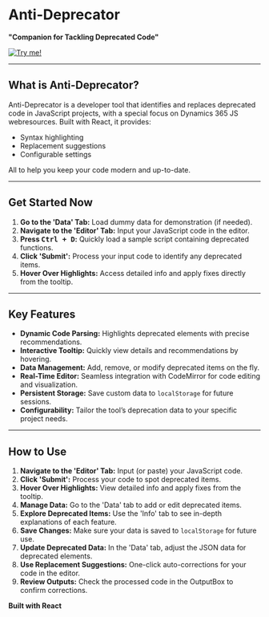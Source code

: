 # Anti-Deprecator
**"Companion for Tackling Deprecated Code"**

[![Try me!](https://img.shields.io/badge/Try%20It-Online-blue?style=for-the-badge)](https://antidep.hamzawahbi.com)

---

## What is Anti-Deprecator?
Anti-Deprecator is a developer tool that identifies and replaces deprecated code in JavaScript projects, with a special focus on Dynamics 365 JS webresources. Built with React, it provides:

- Syntax highlighting
- Replacement suggestions
- Configurable settings 

All to help you keep your code modern and up-to-date.

---

## Get Started Now 
1. **Go to the 'Data' Tab:** Load dummy data for demonstration (if needed).
2. **Navigate to the 'Editor' Tab:** Input your JavaScript code in the editor. 
3. **Press <kbd>Ctrl + D</kbd>:** Quickly load a sample script containing deprecated functions.  
4. **Click 'Submit':** Process your input code to identify any deprecated items.  
5. **Hover Over Highlights:** Access detailed info and apply fixes directly from the tooltip.


---

## Key Features
- **Dynamic Code Parsing:** Highlights deprecated elements with precise recommendations.  
- **Interactive Tooltip:** Quickly view details and recommendations by hovering.  
- **Data Management:** Add, remove, or modify deprecated items on the fly.  
- **Real-Time Editor:** Seamless integration with CodeMirror for code editing and visualization.  
- **Persistent Storage:** Save custom data to `localStorage` for future sessions.  
- **Configurability:** Tailor the tool’s deprecation data to your specific project needs.

---

## How to Use
1. **Navigate to the 'Editor' Tab:** Input (or paste) your JavaScript code.  
2. **Click 'Submit':** Process your code to spot deprecated items.  
3. **Hover Over Highlights:** View detailed info and apply fixes from the tooltip.  
4. **Manage Data:** Go to the 'Data' tab to add or edit deprecated items.  
5. **Explore Deprecated Items:** Use the 'Info' tab to see in-depth explanations of each feature.  
6. **Save Changes:** Make sure your data is saved to `localStorage` for future use.  
7. **Update Deprecated Data:** In the 'Data' tab, adjust the JSON data for deprecated elements.  
8. **Use Replacement Suggestions:** One-click auto-corrections for your code in the editor.  
9. **Review Outputs:** Check the processed code in the OutputBox to confirm corrections.


**Built with React**
